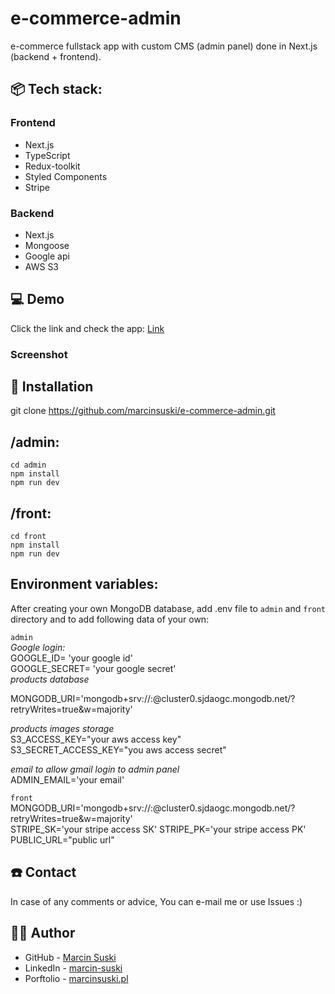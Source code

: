 # e-commerce-admin
e-commerce fullstack app with custom CMS (admin panel) done in Next.js (backend + frontend).



## 📦 Tech stack:
### Frontend
- Next.js
- TypeScript
- Redux-toolkit
- Styled Components
- Stripe

### Backend
- Next.js
- Mongoose
- Google api
- AWS S3


## 💻 Demo
Click the link and check the app: [Link](#)

### Screenshot



## 💾 Installation
git clone https://github.com/marcinsuski/e-commerce-admin.git


## /admin: 
`cd admin`  
`npm install`  
`npm run dev`  

## /front:
`cd front`  
`npm install`  
`npm run dev`  

## Environment variables:
After creating your own MongoDB database, add .env file to `admin` and `front` directory and to add following data of your own:

`admin`  
_Google login:_  
GOOGLE_ID= 'your google id'  
GOOGLE_SECRET= 'your google secret'  
_products database_  

MONGODB_URI='mongodb+srv://<mongodb-cluster>:<password>@cluster0.sjdaogc.mongodb.net/?retryWrites=true&w=majority'  
 
_products images storage_  
S3_ACCESS_KEY="your aws access key"  
S3_SECRET_ACCESS_KEY="you aws access secret"  
  
_email to allow gmail login to admin panel_  
ADMIN_EMAIL='your email'  
  
`front`  
MONGODB_URI='mongodb+srv://<mongodb-cluster>:<password>@cluster0.sjdaogc.mongodb.net/?retryWrites=true&w=majority'  
STRIPE_SK='your stripe access SK'
STRIPE_PK='your stripe access PK'
PUBLIC_URL="public url"

  
## ☎️ Contact
In case of any comments or advice, You can e-mail me or use Issues :)

## 🧙‍♂️ Author
- GitHub - [Marcin Suski](https://github.com/marcinsuski)
- LinkedIn - [marcin-suski](https://www.linkedin.com/in/marcin-suski/)
- Porftolio - [marcinsuski.pl](https://marcinsuski.pl)
